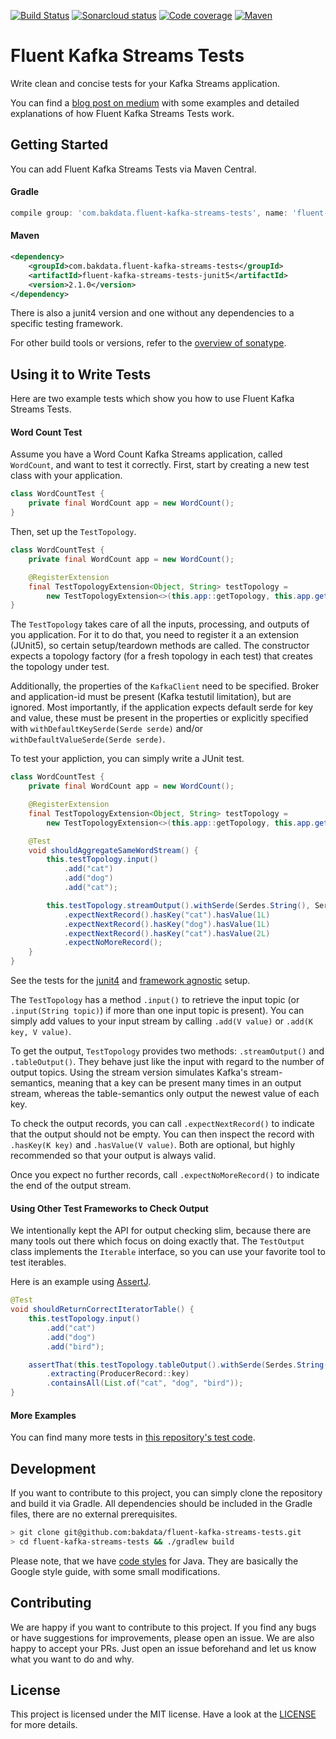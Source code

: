 [![Build Status](https://dev.azure.com/bakdata/public/_apis/build/status/bakdata.fluent-kafka-streams-tests?branchName=master)](https://dev.azure.com/bakdata/public/_build/latest?definitionId=2&branchName=master)
[![Sonarcloud status](https://sonarcloud.io/api/project_badges/measure?project=com.bakdata.fluent-kafka-streams-tests%3Afluent-kafka-streams-tests&metric=alert_status)](https://sonarcloud.io/dashboard?id=com.bakdata.fluent-kafka-streams-tests%3Afluent-kafka-streams-tests)
[![Code coverage](https://sonarcloud.io/api/project_badges/measure?project=com.bakdata.fluent-kafka-streams-tests%3Afluent-kafka-streams-tests&metric=coverage)](https://sonarcloud.io/dashboard?id=com.bakdata.fluent-kafka-streams-tests%3Afluent-kafka-streams-tests)
[![Maven](https://img.shields.io/maven-central/v/com.bakdata.fluent-kafka-streams-tests/fluent-kafka-streams-tests-junit5.svg)](https://search.maven.org/search?q=g:com.bakdata.fluent-kafka-streams-tests%20AND%20a:fluent-kafka-streams-tests*&core=gav)

Fluent Kafka Streams Tests
=========================

Write clean and concise tests for your Kafka Streams application.

You can find a [blog post on medium](https://medium.com/bakdata/fluent-kafka-streams-tests-e641785171ec) with some examples and detailed explanations of how Fluent Kafka Streams Tests work.

## Getting Started

You can add Fluent Kafka Streams Tests via Maven Central.

#### Gradle
```gradle
compile group: 'com.bakdata.fluent-kafka-streams-tests', name: 'fluent-kafka-streams-tests-junit5', version: '2.1.0'
```

#### Maven
```xml
<dependency>
    <groupId>com.bakdata.fluent-kafka-streams-tests</groupId>
    <artifactId>fluent-kafka-streams-tests-junit5</artifactId>
    <version>2.1.0</version>
</dependency>
```

There is also a junit4 version and one without any dependencies to a specific testing framework.

For other build tools or versions, refer to the [overview of sonatype](https://search.maven.org/search?q=g:com.bakdata.fluent-kafka-streams-tests%20AND%20a:fluent-kafka-streams-*&core=gav).

## Using it to Write Tests

Here are two example tests which show you how to use Fluent Kafka Streams Tests.

#### Word Count Test
Assume you have a Word Count Kafka Streams application, called `WordCount`, and want to test it correctly.
First, start by creating a new test class with your application.

```java
class WordCountTest {
    private final WordCount app = new WordCount();
}
```

Then, set up the `TestTopology`.

```java
class WordCountTest {
    private final WordCount app = new WordCount();

    @RegisterExtension
    final TestTopologyExtension<Object, String> testTopology =
        new TestTopologyExtension<>(this.app::getTopology, this.app.getKafkaProperties());
}
```

The `TestTopology` takes care of all the inputs, processing, and outputs of you application.
For it to do that, you need to register it a an extension (JUnit5), so certain setup/teardown methods are called.
The constructor expects a topology factory (for a fresh topology in each test) that creates the topology under test.

Additionally, the properties of the `KafkaClient` need to be specified.
Broker and application-id must be present (Kafka testutil limitation), but are ignored.
Most importantly, if the application expects default serde for key and value, these must be present in the properties or explicitly specified with `withDefaultKeySerde(Serde serde)` and/or `withDefaultValueSerde(Serde serde)`.

To test your appliction, you can simply write a JUnit test.
```java
class WordCountTest {
    private final WordCount app = new WordCount();

    @RegisterExtension
    final TestTopologyExtension<Object, String> testTopology =
        new TestTopologyExtension<>(this.app::getTopology, this.app.getKafkaProperties());

    @Test
    void shouldAggregateSameWordStream() {
        this.testTopology.input()
            .add("cat")
            .add("dog")
            .add("cat");

        this.testTopology.streamOutput().withSerde(Serdes.String(), Serdes.Long())
            .expectNextRecord().hasKey("cat").hasValue(1L)
            .expectNextRecord().hasKey("dog").hasValue(1L)
            .expectNextRecord().hasKey("cat").hasValue(2L)
            .expectNoMoreRecord();
    }
}
```

See the tests for the [junit4](fluent-kafka-streams-tests-junit4/src/test/java/com/bakdata/fluent_kafka_streams_tests/junit4/WordCountTest.java) and [framework agnostic](fluent-kafka-streams-tests/src/test/java/com/bakdata/fluent_kafka_streams_tests/WordCountTest.java) setup.

The `TestTopology` has a method `.input()` to retrieve the input topic (or `.input(String topic)`) if more than one input topic is present).
You can simply add values to your input stream by calling `.add(V value)` or `.add(K key, V value)`.

To get the output, `TestTopology` provides two methods: `.streamOutput()` and `.tableOutput()`.
They behave just like the input with regard to the number of output topics.
Using the stream version simulates Kafka's stream-semantics, meaning that a key can be present many times in an output stream, whereas the table-semantics only output the newest value of each key.

To check the output records, you can call `.expectNextRecord()` to indicate that the output should not be empty.
You can then inspect the record with `.hasKey(K key)` and `.hasValue(V value)`.
Both are optional, but highly recommended so that your output is always valid.

Once you expect no further records, call `.expectNoMoreRecord()` to indicate the end of the output stream.

#### Using Other Test Frameworks to Check Output
We intentionally kept the API for output checking slim, because there are many tools out there which focus on doing exactly that.
The `TestOutput` class implements the `Iterable` interface, so you can use your favorite tool to test iterables.

Here is an example using [AssertJ](http://joel-costigliola.github.io/assertj/).

```java
@Test
void shouldReturnCorrectIteratorTable() {
    this.testTopology.input()
        .add("cat")
        .add("dog")
        .add("bird");

    assertThat(this.testTopology.tableOutput().withSerde(Serdes.String(), Serdes.Long()))
        .extracting(ProducerRecord::key)
        .containsAll(List.of("cat", "dog", "bird"));
}
```

#### More Examples

You can find many more tests in [this repository's test code](https://github.com/bakdata/fluent-kafka-streams-tests/tree/master/fluent-kafka-streams-tests/src/test/java/com/bakdata/fluent_kafka_streams_tests).


## Development

If you want to contribute to this project, you can simply clone the repository and build it via Gradle.
All dependencies should be included in the Gradle files, there are no external prerequisites.

```bash
> git clone git@github.com:bakdata/fluent-kafka-streams-tests.git
> cd fluent-kafka-streams-tests && ./gradlew build
```

Please note, that we have [code styles](https://github.com/bakdata/bakdata-code-styles) for Java.
They are basically the Google style guide, with some small modifications.

## Contributing

We are happy if you want to contribute to this project.
If you find any bugs or have suggestions for improvements, please open an issue.
We are also happy to accept your PRs.
Just open an issue beforehand and let us know what you want to do and why.

## License
This project is licensed under the MIT license.
Have a look at the [LICENSE](https://github.com/bakdata/fluent-kafka-streams-tests/blob/master/LICENSE) for more details.
